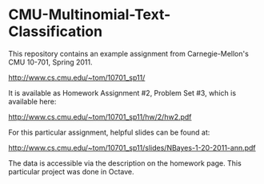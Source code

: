 # CMU-Multinomial-Text-Classification

This repository contains an example assignment from Carnegie-Mellon's CMU 10-701, Spring 2011. 

http://www.cs.cmu.edu/~tom/10701_sp11/

It is available as Homework Assignment #2, Problem Set #3, which is available here:

http://www.cs.cmu.edu/~tom/10701_sp11/hw/2/hw2.pdf

For this particular assignment, helpful slides can be found at:

http://www.cs.cmu.edu/~tom/10701_sp11/slides/NBayes-1-20-2011-ann.pdf

The data is accessible via the description on the homework page. This particular project was done in Octave.
